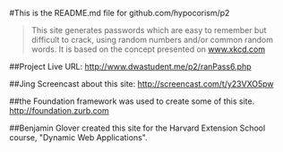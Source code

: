 #This is the README.md file for github.com/hypocorism/p2


>This site generates passwords which are easy to remember but difficult to crack, using random numbers and/or common random words. It is based on the concept presented on www.xkcd.com


##Project Live URL:
http://www.dwastudent.me/p2/ranPass6.php


##Jing Screencast about this site:
http://screencast.com/t/y23VXO5pw


##the Foundation framework was used to create some of this site.
http://foundation.zurb.com


##Benjamin Glover created this site for the Harvard Extension School course, "Dynamic Web Applications".
